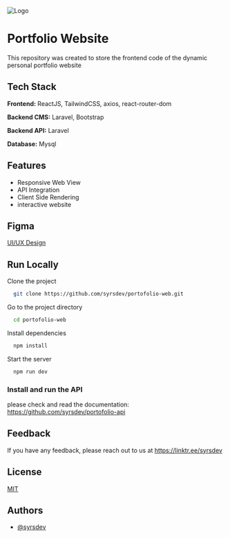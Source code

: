 
![Logo](https://dev-to-uploads.s3.amazonaws.com/uploads/articles/th5xamgrr6se0x5ro4g6.png)


# Portfolio Website

This repository was created to store the frontend code of the dynamic personal portfolio website


## Tech Stack

**Frontend:** ReactJS, TailwindCSS, axios, react-router-dom

**Backend CMS:** Laravel, Bootstrap

**Backend API:** Laravel

**Database:** Mysql


## Features

- Responsive Web View
- API Integration
- Client Side Rendering
- interactive website


## Figma

[UI/UX Design](https://www.figma.com/design/DCIhmhiQ8q5m9K8QmsyqbX/portofolio-website?t=MmbhFCPUyxgvGDUs-0)


## Run Locally

Clone the project

```bash
  git clone https://github.com/syrsdev/portofolio-web.git
```

Go to the project directory

```bash
  cd portofolio-web
```

Install dependencies

```bash
  npm install
```

Start the server

```bash
  npm run dev
```

### Install and run the API

please check and read the documentation: https://github.com/syrsdev/portofolio-api


## Feedback

If you have any feedback, please reach out to us at https://linktr.ee/syrsdev


## License

[MIT](https://choosealicense.com/licenses/mit/)


## Authors

- [@syrsdev](https://www.github.com/syrsdev)

